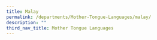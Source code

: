 ```yaml
---
title: Malay
permalink: /departments/Mother-Tongue-Languages/malay/
description: ""
third_nav_title: Mother Tongue Languages
---
```

